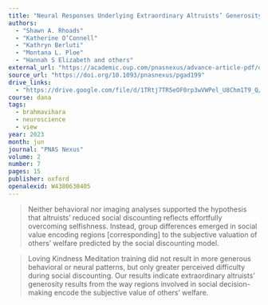 ```yaml
---
title: "Neural Responses Underlying Extraordinary Altruists’ Generosity for Socially Distant Others"
authors:
  - "Shawn A. Rhoads"
  - "Katherine O’Connell"
  - "Kathryn Berluti"
  - "Montana L. Ploe"
  - "Hannah S Elizabeth and others"
external_url: "https://academic.oup.com/pnasnexus/advance-article-pdf/doi/10.1093/pnasnexus/pgad199/50578565/pgad199.pdf"
source_url: "https://doi.org/10.1093/pnasnexus/pgad199"
drive_links:
  - "https://drive.google.com/file/d/1TRtj7TR5eOF0rp3wVWPel_U8Chm1T9_Q/view?usp=drivesdk"
course: dana
tags:
  - brahmavihara
  - neuroscience
  - view
year: 2023
month: jun
journal: "PNAS Nexus"
volume: 2
number: 7
pages: 15
publisher: oxford
openalexid: W4380630405
---
```


> Neither behavioral nor imaging analyses supported the hypothesis that altruists’ reduced social discounting reflects effortfully overcoming selfishness.
> Instead, group differences emerged in social value encoding regions [corresponding] to the subjective valuation of others’ welfare predicted by the social discounting model.

> Loving Kindness Meditation training did not result in more generous behavioral or neural patterns, but only greater perceived difficulty during social discounting.
> Our results indicate extraordinary altruists’ generosity results from the way regions involved in social decision-making encode the subjective value of others’ welfare.
